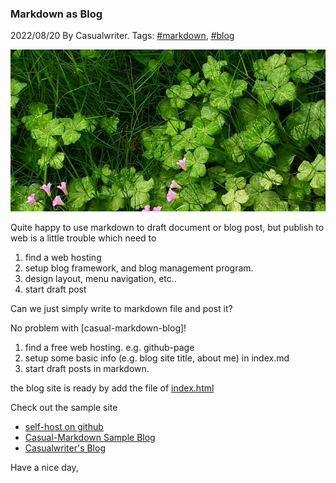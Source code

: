 ### Markdown as Blog

2022/08/20 By Casualwriter. Tags: [#markdown](?tag=markdown), [#blog](?tag=blog)

![](campo01.jpg)

Quite happy to use markdown to draft document or blog post, but publish to web is 
a little trouble which need to 

1. find a web hosting
2. setup blog framework, and blog management program.
3. design layout, menu navigation, etc..
4. start draft post

Can we just simply write to markdown file and post it?

No problem with [casual-markdown-blog]! 

1. find a free web hosting. e.g. github-page
2. setup some basic info (e.g. blog site title, about me) in index.md
3. start draft posts in markdown.

the blog site is ready by add the file of [index.html](https://github.com/casualwriter/casual-markdown-blog/blob/main/source/index.html)

Check out the sample site

* [self-host on github](https://raw.githack.com/casualwriter/casual-markdown-blog/main/source/index.html)
* [Casual-Markdown Sample Blog](https://casualwriter.github.io/casual-markdown/blog)
* [Casualwriter's Blog](https://casualwriter.github.io/blog)


Have a nice day,


